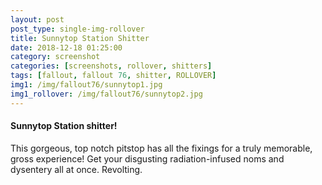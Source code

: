 ```yaml
---
layout: post
post_type: single-img-rollover
title: Sunnytop Station Shitter
date: 2018-12-18 01:25:00
category: screenshot
categories: [screenshots, rollover, shitters]
tags: [fallout, fallout 76, shitter, ROLLOVER]
img1: /img/fallout76/sunnytop1.jpg
img1_rollover: /img/fallout76/sunnytop2.jpg
---
```

#### Sunnytop Station shitter!

This gorgeous, top notch pitstop has all the fixings for a truly memorable, gross experience! Get your disgusting radiation-infused noms and dysentery all at once. Revolting.
